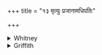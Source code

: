 +++
title = "१३ मृत्युः प्रजानामधिपतिः"

+++

<details><summary>Whitney</summary>

### Translation
13. Death is overlord of creatures (*prajā́*); let him favor etc. etc.

### Notes
In Ppp. (18) it is Prajāpati instead of death; and so also in śśS.; TS.  
has nothing corresponding.
</details>

<details><summary>Griffith</summary>

May Mrityu, Lord of living creatures, save me.
</details>
